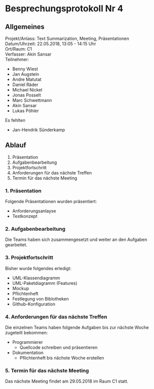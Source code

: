 # Besprechungsprotokoll Nr 4
##
## Allgemeines

Projekt/Anlass: Text Summarization, Meeting, Präsentationen <br/>
Datum/Uhrzeit: 22.05.2018, 13:05 - 14:15 Uhr <br/>
Ort/Raum: C1 <br/>
Verfasser: Akin Sansar <br/>
Teilnehmer:

- Benny Wiest
- Jan Augstein
- Andre Matutat
- Daniel Räder
- Michael Nickel
- Jonas Posselt
- Marc Schwettmann
- Akin Sansar
- Lukas Pöhler

Es fehlten </br>

- Jan-Hendrik Sünderkamp

## Ablauf
1. Präsentation
2. Aufgabenbearbeitung
3. Projektfortschritt
4. Anforderungen für das nächste Treffen
5. Termin für das nächste Meeting

### 1. Präsentation 

Folgende Präsentationen wurden präsentiert:

- Anforderungsanlayse
- Testkonzept

### 2. Aufgabenbearbeitung

Die Teams haben sich zusammengesetzt und weiter an den Aufgaben gearbeitet.

### 3. Projektfortschritt

Bisher wurde folgendes erledigt:

- UML-Klassendiagramm
- UML-Paketdiagramm (Features)
- Mockup
- Pflichtenheft
- Festlegung von Biblotheken
- Github-Konfiguration


### 4. Anforderungen für das nächste Treffen

Die einzelnen Teams haben folgende Aufgaben bis zur nächste Woche zugeteilt bekommen:

- Programmierer
	- Quellcode schreiben und präsentieren
- Dokumentation
	- Pflichtenheft bis nächste Woche erstellen

### 5. Termin für das nächste Meeting

Das nächste Meeting findet am 29.05.2018 im Raum C1 statt.
